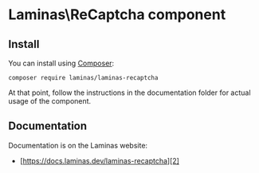 # Laminas\ReCaptcha component

## Install

You can install using [Composer][1]:

```
composer require laminas/laminas-recaptcha
```

At that point, follow the instructions in the documentation folder for actual
usage of the component.

## Documentation

Documentation is on the Laminas website:

- [https://docs.laminas.dev/laminas-recaptcha][2]


[1]: https://getcomposer.org/download/
[2]: https://docs.laminas.dev/laminas-recaptcha
